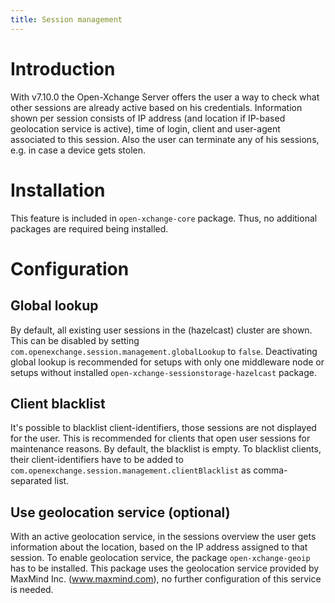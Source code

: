 ```yaml
---
title: Session management
---
```


# Introduction
With v7.10.0 the Open-Xchange Server offers the user a way to check what other sessions are already active based on his credentials. Information shown per session consists of IP address (and location if IP-based geolocation service is active), time of login, client and user-agent associated to this session. Also the user can terminate any of his sessions, e.g. in case a device gets stolen.

# Installation
This feature is included in ``open-xchange-core`` package. Thus, no additional packages are required being installed.

# Configuration

## Global lookup
By default, all existing user sessions in the (hazelcast) cluster are shown. This can be disabled by setting ```com.openexchange.session.management.globalLookup``` to ```false```. Deactivating global lookup is recommended for setups with only one middleware node or setups without installed ```open-xchange-sessionstorage-hazelcast``` package.

## Client blacklist
It's possible to blacklist client-identifiers, those sessions are not displayed for the user. This is recommended for clients that open user sessions for maintenance reasons. By default, the blacklist is empty. To blacklist clients, their client-identifiers have to be added to ```com.openexchange.session.management.clientBlacklist``` as comma-separated list.

## Use geolocation service (optional)
With an active geolocation service, in the sessions overview the user gets information about the location, based on the IP address assigned to that session. To enable geolocation service, the package ```open-xchange-geoip``` has to be installed. This package uses the geolocation service provided by MaxMind Inc. (www.maxmind.com), no further configuration of this service is needed.
